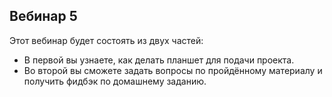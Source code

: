 ## Вебинар 5

Этот вебинар будет состоять из двух частей:

- В первой вы узнаете, как делать планшет для подачи проекта.
- Во второй вы сможете задать вопросы по пройдённому материалу и получить фидбэк по домашнему заданию.
